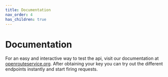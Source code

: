 ```yaml
---
title: Documentation
nav_order: 4
has_children: true
---
```


# Documentation
For an easy and interactive way to test the api, visit our documentation at [openrouteservice.org](https://openrouteservice.org).
After obtaining your key you can try out the different endpoints instantly and start firing requests.

